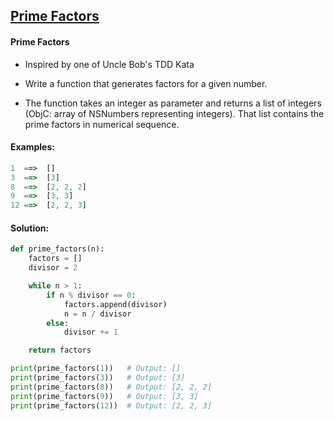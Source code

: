 ## [Prime Factors](https://www.codewars.com/kata/542f3d5fd002f86efc00081a/python)

#### Prime Factors

- Inspired by one of Uncle Bob's TDD Kata

- Write a function that generates factors for a given number.

- The function takes an integer as parameter and returns a list of integers (ObjC: array of NSNumbers representing integers). That list contains the prime factors in numerical sequence.

#### Examples:

```js
1  ==>  []
3  ==>  [3]
8  ==>  [2, 2, 2]
9  ==>  [3, 3]
12 ==>  [2, 2, 3]
```

#### Solution:

```python
def prime_factors(n):
    factors = []
    divisor = 2

    while n > 1:
        if n % divisor == 0:
            factors.append(divisor)
            n = n / divisor
        else:
            divisor += 1

    return factors

print(prime_factors(1))   # Output: []
print(prime_factors(3))   # Output: [3]
print(prime_factors(8))   # Output: [2, 2, 2]
print(prime_factors(9))   # Output: [3, 3]
print(prime_factors(12))  # Output: [2, 2, 3]

```
